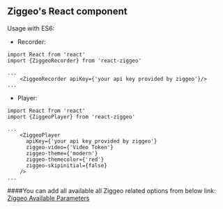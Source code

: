 ## Ziggeo's React component

Usage with ES6: 

- Recorder:
```$xslt
import React from 'react'
import {ZiggeoRecorder} from 'react-ziggeo'

...
    <ZiggeoRecorder apiKey={'your api key provided by ziggeo'}/>
...
```

- Player:
```$xslt
import React from 'react'
import {ZiggeoPlayer} from 'react-ziggeo'

...
    <ZiggeoPlayer
      apiKey={'your api key provided by ziggeo'}
      ziggeo-video={'Video Token'}
      ziggeo-theme={'modern'}
      ziggeo-themecolor={'red'}
      ziggeo-skipinitial={false}
    />
...
```

####You can add all available all Ziggeo related options from below link:
[Ziggeo Available Parameters](https://ziggeo.com/docs/sdks/javascript/browser-integration/parameters#javascript-revision=v1-stable&javascript-version=v2)